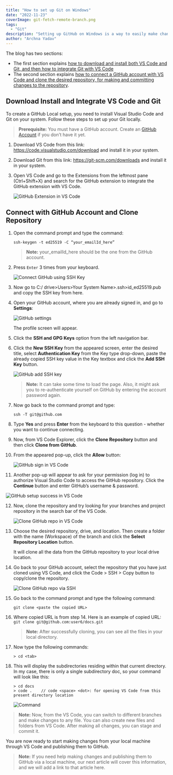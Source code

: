```yaml
---
title: "How to set up Git on Windows"
date: "2022-11-23"
coverImage: git-fetch-remote-branch.png
tags:
  - "Git"
description: "Setting up GitHub on Windows is a way to easily make changes in your code or developer documents via your local machine and then committing them to the desired repository. This blog is for both semi-technical and technical audiences to help set them Git on their local machine using VS Code. "
author: "Archna Yadav"
---
```

  
The blog has two sections:
- The first section explains [how to download and install both VS Code and Git, and then how to integrate Git with VS Code](#download-install-and-integrate-vs-code-and-git
)
- The second section explains [how to connect a GitHub account with VS Code and clone the desired repository, for making and committing changes to the repository](#connect-with-github-account-and-clone-repository).

## Download Install and Integrate VS Code and Git

To create a GitHub Local setup, you need to install Visual Studio Code and Git on your system. Follow these steps to set up your Git locally.
> **Prerequisite:** You must have a GitHub account. Create an [GitHub Account](https://github.com/) if you don’t have it yet.

1. Download VS Code from this link: https://code.visualstudio.com/download and install it in your system.
2. Download Git from this link: https://git-scm.com/downloads and install it in your system.
3. Open VS Code and go to the Extensions from the leftmost pane (Ctrl+Shift+X) and search for the GitHub extension to integrate the GitHub extension with VS Code.

   ![GitHub Extension in VS Code](./github-extension.png)


## Connect with GitHub Account and Clone Repository

1. Open the command prompt and type the command:
                                                                               
   ```
   ssh-keygen -t ed25519 -C “your_emailId_here”
   ```

   > **Note:** your_emailId_here should be the one from the GitHub account.

2. Press `Enter` 3 times from your keyboard. 

   ![Connect GitHub using SSH Key](./ssh-key.png)

3. Now go to C:/ drive>Users>Your System Name>.ssh>id_ed25519.pub and copy the SSH key from here.

4. Open your GitHub account, where you are already signed in, and go to **Settings**:

   ![ GitHub settings](./github-settings.png)

   The profile screen will appear.

5. Click the **SSH and GPG Keys** option from the left navigation bar.

6. Click the **New SSH Key** from the appeared screen, enter the desired title, select **Authentication Key** from the Key type drop-down, paste the already copied SSH key value in the Key textbox and click the **Add SSH Key** button.

   ![ GitHub add SSH key](./new-ssh-key.png)

   > **Note:**  It can take some time to load the page. Also, it might ask you to re-authenticate yourself on GitHub by entering the account password again.

7. Now go back to the command prompt and type:

   ```
   ssh -T git@github.com
   ```

8. Type **Yes** and press **Enter** from the keyboard to this question - whether you want to continue connecting.

9. Now, from VS Code Explorer, click the  **Clone Repository** button and then click **Clone from GitHub**.

10. From the appeared pop-up, click the **Allow** button:

    ![ GitHub sign in VS Code](./clone-repo.png)

11. Another pop-up will appear to ask for your permission (log in) to authorize Visual Studio Code to access the GitHub repository. Click the **Continue** button and enter GitHub’s username & password.

   ![ GitHub setup success in VS Code](./success-git-setup.png)


12. Now, clone the repository and try looking for your branches and project repository in the search bar of the VS Code. 

    ![Clone GitHub repo in VS Code](./clone-repo-after-connection-in-vscode.png)

13. Choose the desired repository, drive, and location. Then create a folder with the name (Workspace) of the branch and click the **Select Repository Location** button. 

    It will clone all the data from the GitHub repository to your local drive location.

14. Go back to your GitHub account, select the repository that you have just cloned using VS Code, and click the Code > SSH > Copy button to copy/clone the repository.

    ![Clone GitHub repo via SSH](./github-code-clone.png)

15. Go back to the command prompt and type the following command:

    ```
    git clone <paste the copied URL>
    ```
    
16. Where copied URL is from step 14. Here is an example of copied URL: `git clone git@github.com:user6/docs.git`

    > **Note:**  After successfully cloning, you can see all the files in your local directory.

17. Now type the following commands:
                                                                               
    ```
    > cd <tab>
    ```
    
18. This will display the subdirectories residing within that current directory.
    In my case, there is only a single subdirectory doc, so your command will look like this:
                                                                               
    ```
    > cd docs
    > code .	// code <space> <dot>: for opening VS Code from this present directory location
    ```
    ![Command](./commons.png)


>**Note:** Now, from the VS Code, you can switch to different branches and make changes to any file. You can also create new files and folders from VS Code. After making all changes, you can stage and commit it.

You are now ready to start making changes from your local machine through VS Code and publishing them to GitHub. 

> **Note:** If you need help making changes and publishing them to GitHub via a local machine, our next article will cover this information, and we will add a link to that article here.
